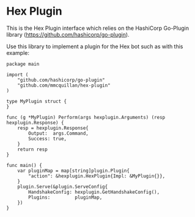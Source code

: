 # Hex Plugin

This is the Hex Plugin interface which relies on the HashiCorp Go-Plugin library (https://github.com/hashicorp/go-plugin).

Use this library to implement a plugin for the Hex bot such as with this example:

```
package main

import (
	"github.com/hashicorp/go-plugin"
	"github.com/mmcquillan/hex-plugin"
)

type MyPlugin struct {
}

func (g *MyPlugin) Perform(args hexplugin.Arguments) (resp hexplugin.Response) {
	resp = hexplugin.Response{
		Output:  args.Command,
		Success: true,
	}
	return resp
}

func main() {
	var pluginMap = map[string]plugin.Plugin{
		"action": &hexplugin.HexPlugin{Impl: &MyPlugin{}},
	}
	plugin.Serve(&plugin.ServeConfig{
		HandshakeConfig: hexplugin.GetHandshakeConfig(),
		Plugins:         pluginMap,
	})
}
```
